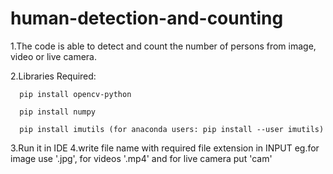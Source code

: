 # human-detection-and-counting
1.The code is able to detect and count the number of persons from image, video or live camera.

2.Libraries Required:
      
      pip install opencv-python
      
      pip install numpy
      
      pip install imutils (for anaconda users: pip install --user imutils)

3.Run it in IDE
4.write file name with required file extension in INPUT
eg.for image use '.jpg', for videos '.mp4' and for live camera put 'cam'
